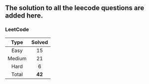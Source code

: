 ## The solution to all the leecode questions are added here.


### LeetCode

| Type   | Solved |
|:------:|:------:|
| Easy   | 15     |
| Medium | 21     |
| Hard   | 6      |
| Total  |**42**  |


